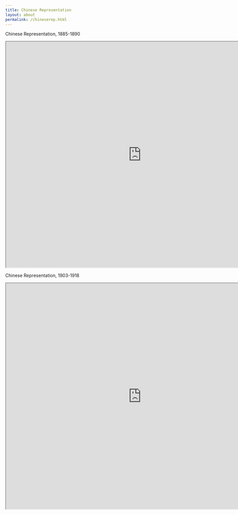 ```yaml
---
title: Chinese Representation
layout: about
permalink: /chineserep.html
---
```

Chinese Representation, 1885-1890

<iframe style='width: 850px; height: 709px;' src='https://voyant-tools.org/tool/Bubbles/?stopList=keywords-e176002afe2474ac4a5b47f1f1f126b7&speed=20&corpus=2ed4615798559188c90036786cb4adaa'></iframe>

Chinese Representation, 1903-1918

<iframe style='width: 850px; height: 709px;' src='https://voyant-tools.org/tool/Bubbles/?stopList=keywords-93690c566220b33ee621dbb57cf0ce88&speed=20&corpus=5c77ade5dcc1a6b2e6537e4c3edf906e'></iframe>

